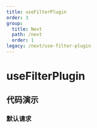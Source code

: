 ```yaml
---
title: useFilterPlugin
order: 3
group:
  title: Next
  path: /next
  order: 1
legacy: /next/use-filter-plugin
---
```


# useFilterPlugin

## 代码演示

### 默认请求

<code src="./demo/default.tsx" />
